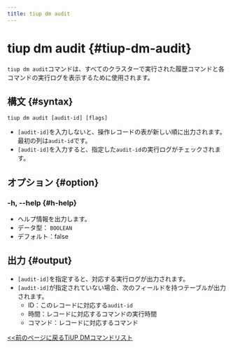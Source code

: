 ```yaml
---
title: tiup dm audit
---
```


# tiup dm audit {#tiup-dm-audit}

`tiup dm audit`コマンドは、すべてのクラスターで実行された履歴コマンドと各コマンドの実行ログを表示するために使用されます。

## 構文 {#syntax}

```shell
tiup dm audit [audit-id] [flags]
```

-   `[audit-id]`を入力しないと、操作レコードの表が新しい順に出力されます。最初の列は`audit-id`です。
-   `[audit-id]`を入力すると、指定した`audit-id`の実行ログがチェックされます。

## オプション {#option}

### -h, --help {#h-help}

-   ヘルプ情報を出力します。
-   データ型： `BOOLEAN`
-   デフォルト：false

## 出力 {#output}

-   `[audit-id]`を指定すると、対応する実行ログが出力されます。
-   `[audit-id]`が指定されていない場合、次のフィールドを持つテーブルが出力されます。
    -   ID：このレコードに対応する`audit-id`
    -   時間：レコードに対応するコマンドの実行時間
    -   コマンド：レコードに対応するコマンド

[&lt;&lt;前のページに戻るTiUP DMコマンドリスト](/tiup/tiup-component-dm.md#command-list)
